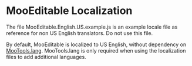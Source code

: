 MooEditable Localization
========================

The file MooEditable.English.US.example.js is an example locale file as reference for non US English translators. Do not use this file.

By default, MooEditable is localized to US English, without dependency on [MooTools.lang](http://mootools.net/docs/more/Core/Lang). MooTools.lang is only required when using the localization files to add additional languages.